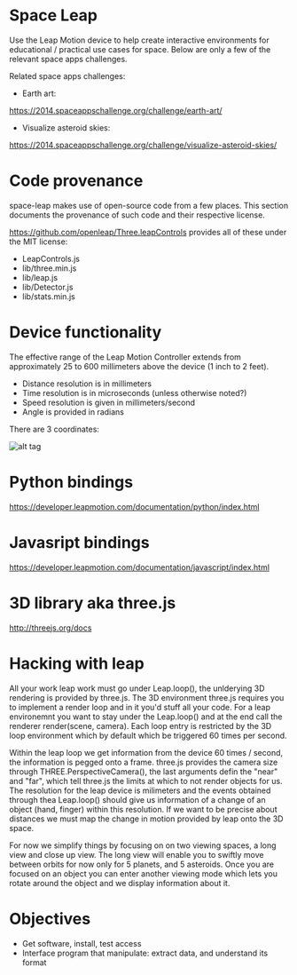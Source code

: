 Space Leap
==========

Use the Leap Motion device to help create interactive environments
for educational / practical use cases for space. Below are only a few
of the relevant space apps challenges.

Related space apps challenges:

 * Earth art:

https://2014.spaceappschallenge.org/challenge/earth-art/

 * Visualize asteroid skies:

https://2014.spaceappschallenge.org/challenge/visualize-asteroid-skies/

Code provenance
===============

space-leap makes use of open-source code from a few places. This section
documents the provenance of such code and their respective license.

https://github.com/openleap/Three.leapControls provides all of these
under the MIT license:

  * LeapControls.js
  * lib/three.min.js
  * lib/leap.js
  * lib/Detector.js
  * lib/stats.min.js

Device functionality
====================

The effective range of the Leap Motion Controller extends from
approximately 25 to 600 millimeters above the device (1 inch to 2 feet).

  * Distance resolution is in millimeters
  * Time resolution is in microseconds (unless otherwise noted?)
  * Speed resolution is given in millimeters/second
  * Angle is provided in radians

There are 3 coordinates:

![alt tag](https://developer.leapmotion.com/documentation/images/Leap_Axes.png)

Python bindings  
===============

https://developer.leapmotion.com/documentation/python/index.html

Javasript bindings
==================

https://developer.leapmotion.com/documentation/javascript/index.html

3D library aka three.js
=======================

http://threejs.org/docs

Hacking with leap
=================

All your work leap work must go under Leap.loop(), the unlderying 3D
rendering is provided by three.js. The 3D environment three.js requires you
to implement a render loop and in it you'd stuff all your code. For a leap
environemnt you want to stay under the Leap.loop() and at the end call
the renderer render(scene, camera). Each loop entry is restricted by the
3D loop environment which by default which be triggered 60 times per second.

Within the leap loop we get information from the device 60 times / second,
the information is pegged onto a frame. three.js provides the camera size
through THREE.PerspectiveCamera(), the last arguments defin the "near" and
"far", which tell three.js the limits at which to not render objects for us.
The resolution for the leap device is milimeters and the events obtained
through thea Leap.loop() should give us information of a change of an object
(hand, finger) within this resolution. If we want to be precise about distances
we must map the change in motion provided by leap onto the 3D space.

For now we simplify things by focusing on on two viewing spaces, a long view
and close up view. The long view will enable you to swiftly move between
orbits for now only for 5 planets, and 5 asteroids. Once you are focused on
an object you can enter another viewing mode which lets you rotate around the
object and we display information about it.

Objectives
=========

  * Get software, install, test access
  * Interface program that manipulate: extract data, and understand its format
